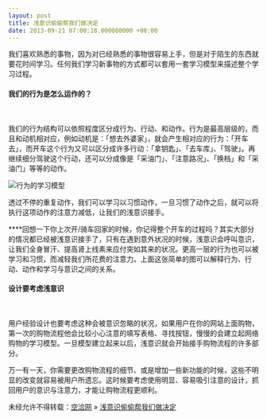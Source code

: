 ```yaml
---
layout: post
title: 浅意识偷偷帮我们做决定
date: 2013-09-21 07:00:18.000000000 +08:00
---
```


我们喜欢熟悉的事物，因为对已经熟悉的事物很容易上手，但是对于陌生的东西就要花时间学习。任何我们学习新事物的方式都可以套用一套学习模型来描述整个学习过程。

#### 我们的行为是怎么运作的？

 

我们的行为结构可以依照程度区分成行为、行动、和动作。行为是最高层级的，而且和动机相对应，例如动机是：「想去外婆家」，就会产生相对应的行为：「开车去」，而开车这个行为又可以区分成许多行动：「拿钥匙」、「去车库」、「驾驶」。再继续细分驾驶这个行动，还可以分成像是「采油门」、「注意路况」、「换档」和「采油门」等等的动作。

![](http://dclick.cc/wp-content/uploads/2012/03/120422-0012.jpg "行为的学习模型")

透过不停的重复动作，我们可以学习以习惯动作，一旦习惯了动作之后，就可以将执行这项动作的注意力减低，让我们的浅意识接手。

****回想一下你上次开/骑车回家的时候，你记得整个开车的过程吗？其实大部分的情况都已经被浅意识接手了，只有在遇到意外状况的时候，浅意识会呼叫意识，让我们全身冒汗、提高肾上线素来应付突如其来的状况。更高一层的行为也可以被学习和习惯，而减轻我们所花费的注意力。上面这张简单的图可以解释行为、行动、动作和学习与意识之间的关系。

#### 设计要考虑浅意识

 

用户经验设计也要考虑这种会被意识忽略的状况，如果用户在你的网站上面购物，第一次的购物流程他会比较小心注意的填写表格、寻找按钮，慢慢的会建立起网络购物的学习模型。一旦模型建立起来以后，浅意识就会开始接手购物流程的许多部分。

万一有一天，你需要更改购物流程的细节、或是增加一些新功能的时候，这些不明显的改变就容易被用户所遗忘。这时候要考虑使用明显、容易吸引注意的设计，抓回用户的意识与注意力，才能让购物流程更顺利。

未经允许不得转载：[空洽网](http://kongqia.com) » [浅意识偷偷帮我们做决定](http://kongqia.com/17884.html)


